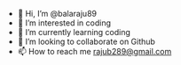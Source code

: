 - 👋 Hi, I’m @balaraju89
- 👀 I’m interested in coding
- 🌱 I’m currently learning coding
- 💞️ I’m looking to collaborate on Github
- 📫 How to reach me rajub289@gmail.com

<!---
balaraju89/balaraju89 is a ✨ special ✨ repository because its `README.md` (this file) appears on your GitHub profile.
You can click the Preview link to take a look at your changes.
--->
